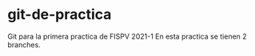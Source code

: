 # git-de-practica
Git para la primera practica de FISPV 2021-1
En esta practica se tienen 2 branches.